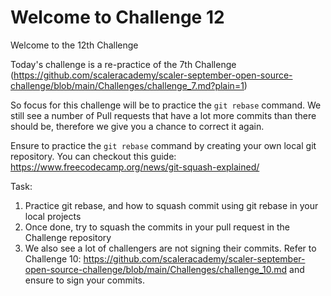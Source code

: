 # Welcome to Challenge 12

Welcome to the 12th Challenge

Today's challenge is a re-practice of the 7th Challenge (<https://github.com/scaleracademy/scaler-september-open-source-challenge/blob/main/Challenges/challenge_7.md?plain=1>)

So focus for this challenge will be to practice the ``git rebase`` command. We still see a number of Pull requests that have a lot more commits than there should be, therefore we give you a chance to correct it again.

Ensure to practice the ``git rebase`` command by creating your own local git repository. You can checkout this guide: <https://www.freecodecamp.org/news/git-squash-explained/>

Task:

1. Practice git rebase, and how to squash commit using git rebase in your local projects
2. Once done, try to squash the commits in your pull request in the Challenge repository
3. We also see a lot of challengers are not signing their commits. Refer to Challenge 10: <https://github.com/scaleracademy/scaler-september-open-source-challenge/blob/main/Challenges/challenge_10.md> and ensure to sign your commits.
